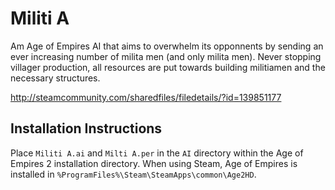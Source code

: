 Militi A
========

Am Age of Empires AI that aims to overwhelm its opponnents by sending an ever increasing number of milita men (and only milita men). Never stopping villager production, all resources are put towards building militiamen and the necessary structures.

http://steamcommunity.com/sharedfiles/filedetails/?id=139851177

Installation Instructions
-------------------------

Place `Militi A.ai` and `Milti A.per` in the `AI` directory within the Age of Empires 2 installation directory. When using Steam, Age of Empires is installed in `%ProgramFiles%\Steam\SteamApps\common\Age2HD`.

